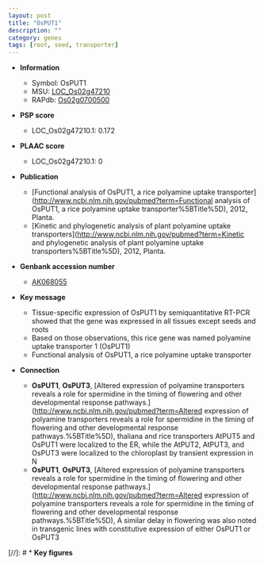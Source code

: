```yaml
---
layout: post
title: "OsPUT1"
description: ""
category: genes
tags: [root, seed, transporter]
---
```


* **Information**  
    + Symbol: OsPUT1  
    + MSU: [LOC_Os02g47210](http://rice.plantbiology.msu.edu/cgi-bin/ORF_infopage.cgi?orf=LOC_Os02g47210)  
    + RAPdb: [Os02g0700500](http://rapdb.dna.affrc.go.jp/viewer/gbrowse_details/irgsp1?name=Os02g0700500)  

* **PSP score**  
    + LOC_Os02g47210.1: 0.172 

* **PLAAC score**  
    + LOC_Os02g47210.1: 0 

* **Publication**  
    + [Functional analysis of OsPUT1, a rice polyamine uptake transporter](http://www.ncbi.nlm.nih.gov/pubmed?term=Functional analysis of OsPUT1, a rice polyamine uptake transporter%5BTitle%5D), 2012, Planta.
    + [Kinetic and phylogenetic analysis of plant polyamine uptake transporters](http://www.ncbi.nlm.nih.gov/pubmed?term=Kinetic and phylogenetic analysis of plant polyamine uptake transporters%5BTitle%5D), 2012, Planta.

* **Genbank accession number**  
    + [AK068055](http://www.ncbi.nlm.nih.gov/nuccore/AK068055)

* **Key message**  
    + Tissue-specific expression of OsPUT1 by semiquantitative RT-PCR showed that the gene was expressed in all tissues except seeds and roots
    + Based on those observations, this rice gene was named polyamine uptake transporter 1 (OsPUT1)
    + Functional analysis of OsPUT1, a rice polyamine uptake transporter

* **Connection**  
    + __OsPUT1__, __OsPUT3__, [Altered expression of polyamine transporters reveals a role for spermidine in the timing of flowering and other developmental response pathways.](http://www.ncbi.nlm.nih.gov/pubmed?term=Altered expression of polyamine transporters reveals a role for spermidine in the timing of flowering and other developmental response pathways.%5BTitle%5D),  thaliana and rice transporters AtPUT5 and OsPUT1 were localized to the ER, while the AtPUT2, AtPUT3, and OsPUT3 were localized to the chloroplast by transient expression in N
    + __OsPUT1__, __OsPUT3__, [Altered expression of polyamine transporters reveals a role for spermidine in the timing of flowering and other developmental response pathways.](http://www.ncbi.nlm.nih.gov/pubmed?term=Altered expression of polyamine transporters reveals a role for spermidine in the timing of flowering and other developmental response pathways.%5BTitle%5D),  A similar delay in flowering was also noted in transgenic lines with constitutive expression of either OsPUT1 or OsPUT3

[//]: # * **Key figures**  


